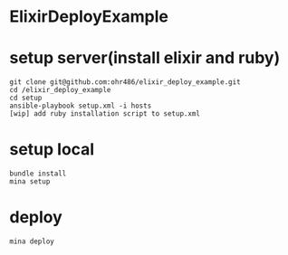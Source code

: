 ElixirDeployExample
===================

# setup server(install elixir and ruby)
```
git clone git@github.com:ohr486/elixir_deploy_example.git
cd /elixir_deploy_example
cd setup
ansible-playbook setup.xml -i hosts
[wip] add ruby installation script to setup.xml
```

# setup local
```
bundle install
mina setup
```

# deploy
```
mina deploy
```

